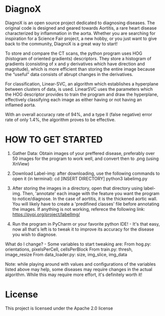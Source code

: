 # DiagnoX
DiagnoX is an open source project dedicated to diagnosing diseases. The original code is designed and geared towards Aortitis, a rare heart disease characterized by inflammation in the aorta. Whether you are searching for inspiration for a Science Fair project, a new hobby, or you just want to give back to the community, DiagnoX is a great way to start!

To store and compare the CT scans, the python program uses HOG (histogram of oriented gradients) descriptors. They store a histogram of gradients (consisting of x and y derivatives which have direction and magnitude), which is more efficient than storing the entire image because the “useful” data consists of abrupt changes in the derivatives.

For classification, Linear-SVC, an algorithm which establishes a hyperplane between clusters of data, is used. LinearSVC uses the parameters which the HOG descriptor provides to train the program and draw the hyperplane, effectively classifying each image as either having or not having an inflamed aorta.

With an overall accuracy rate of 94%, and a type II (false negative) error rate of only 1.4%, the algorithm proves to be effective.


# HOW TO GET STARTED

1. Gather Data: Obtain images of your preffered disease, preferably over 50 images for the program to work well, and convert then to .png (using XnView)

2. Download Label-img: after downloading, use the following commands to open it (in terminal):
cd [INSERT DIRECTORY]
python3 labelimg.py

3. After storing the images in a directory, open that directory using label-img. Then, 'annotate' each image with the feature you want the program to notice/diagnose. In the case of aortitis, it is the thickened aortic wall. You will likely have to create a 'predifined classes' file before annotating the images. If anything is not working, referece the following link: https://pypi.org/project/labelImg/

4. Run the program in PyCharm or your favorite python IDE! - It's that easy, now all that's left is to tweak it to improve its accuracy for the disease you wish to diagnose.

What do I change? - Some variables to start tweaking are:
From hog.py: orientations, pixelsPerCell, cellsPerBlock
From train.py: thresh, image_resize
From data_loader.py: size, img_slice, img_data

Note: while playing around with values and configurations of the variables listed above may help, some diseases may require changes in the actual algorithm. While this may require more effort, it's definitely worth it!

# License
This project is licensed under the Apache 2.0 license
